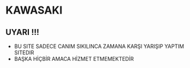 # KAWASAKI
## UYARI  !!! 
- BU SITE SADECE CANIM SIKILINCA ZAMANA KARŞI YARIŞIP YAPTIM SITEDIR
- BAŞKA HİÇBİR AMACA HİZMET ETMEMEKTEDİR
